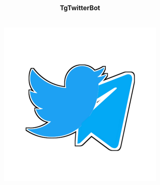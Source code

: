 <link rel="icon" href="/tgtwitterbot/20210418_004643.png">

<div align="center">
  <h2>TgTwitterBot</h2><br><br>
  <img src="./tgtwitterbot/20210418_004643.png" class="decor" width="500">
</div>
